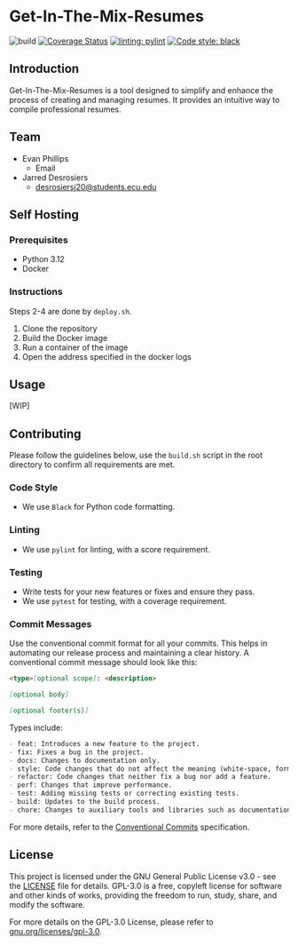 # Get-In-The-Mix-Resumes

![build](https://github.com/JarredTD/Get-In-The-Mix-Resumes/actions/workflows/main.yml/badge.svg)
[![Coverage Status](https://coveralls.io/repos/github/JarredTD/Get-In-The-Mix-Resumes/badge.svg?branch=main)](https://coveralls.io/github/JarredTD/Get-In-The-Mix-Resumes?branch=main)
[![linting: pylint](https://img.shields.io/badge/linting-pylint-yellowgreen)](https://github.com/pylint-dev/pylint)
[![Code style: black](https://img.shields.io/badge/code%20style-black-000000.svg)](https://github.com/psf/black)

## Introduction

Get-In-The-Mix-Resumes is a tool designed to simplify and enhance the process of creating and managing resumes. It provides an intuitive way to compile professional resumes.

## Team

- Evan Phillips
  - Email
- Jarred Desrosiers
  - desrosiersj20@students.ecu.edu

## Self Hosting

### Prerequisites

- Python 3.12
- Docker

### Instructions

Steps 2-4 are done by `deploy.sh`.

1. Clone the repository
2. Build the Docker image
3. Run a container of the image
4. Open the address specified in the docker logs

## Usage

[WIP]

## Contributing

Please follow the guidelines below, use the `build.sh` script in the root directory to confirm all requirements are met.

### Code Style

- We use `Black` for Python code formatting.

### Linting

- We use `pylint` for linting, with a score requirement.

### Testing

- Write tests for your new features or fixes and ensure they pass.
- We use `pytest` for testing, with a coverage requirement.

### Commit Messages

Use the conventional commit format for all your commits. This helps in automating our release process and maintaining a clear history. A conventional commit message should look like this:

```markdown
<type>[optional scope]: <description>

[optional body]

[optional footer(s)]
```

Types include:

```markdown
- feat: Introduces a new feature to the project.
- fix: Fixes a bug in the project.
- docs: Changes to documentation only.
- style: Code changes that do not affect the meaning (white-space, formatting, missing semi-colons, etc).
- refactor: Code changes that neither fix a bug nor add a feature.
- perf: Changes that improve performance.
- test: Adding missing tests or correcting existing tests.
- build: Updates to the build process.
- chore: Changes to auxiliary tools and libraries such as documentation generation.
```

For more details, refer to the [Conventional Commits](https://www.conventionalcommits.org/en/v1.0.0/) specification.

## License

This project is licensed under the GNU General Public License v3.0 - see the [LICENSE](LICENSE) file for details. GPL-3.0 is a free, copyleft license for software and other kinds of works, providing the freedom to run, study, share, and modify the software.

For more details on the GPL-3.0 License, please refer to [gnu.org/licenses/gpl-3.0](https://www.gnu.org/licenses/gpl-3.0.html).
